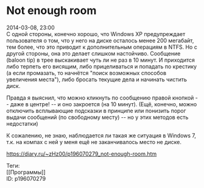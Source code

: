 Not enough room
================

   
 2014-03-08, 23:00   
  С одной стороны, конечно хорошо, что Windows XP предупреждает пользователя о том, что у него на диске осталось менее 200 мегабайт, тем более, что это приводит к дополнительным операциям в NTFS. Но с другой стороны, она это делает слишком настойчиво. Сообщение (baloon tip) в трее выскакивает чуть ли не раз в 10 минут. И приходится либо терпеть его висящим, либо прицеливаться и попадать по крестику (а если промазать, то начнётся "поиск возможных способов увеличения места"), либо бросать текущие дела и начинать чистить диск.   
   
 Правда я выяснил, что можно кликнуть по сообщению правой кнопкой -- даже в центре! -- и оно закроется (на 10 минут). (Ещё, конечно, можно отключить всплывающие подсказки в принципе или понизить порог выдачи сообщений (по свободному месту) -- но у этих методов есть недостатки)   
   
 К сожалению, не знаю, наблюдается ли такая же ситуация в Windows 7, т.к. на компах с ней у меня ещё не заканчивалось место не диске.   
    
 <https://diary.ru/~zHz00/p196070279_not-enough-room.htm>   
   
 Теги:   
 [[Программы]]   
 ID: p196070279
